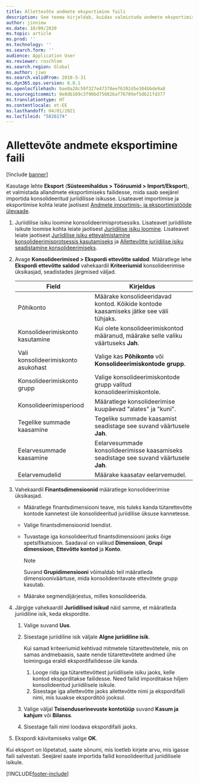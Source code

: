 ```yaml
---
title: Allettevõte andmete eksportimine faili
description: See teema kirjeldab, kuidas valmistuda andmete eksportimiseks rakendusest Microsoft Dynamics 365 Finance ja seejärel importida need konsolideeritud juriidilisse isikusse.
author: jinniew
ms.date: 10/09/2020
ms.topic: article
ms.prod: ''
ms.technology: ''
ms.search.form: ''
audience: Application User
ms.reviewer: roschlom
ms.search.region: Global
ms.author: jiwo
ms.search.validFrom: 2018-5-31
ms.dyn365.ops.version: 8.0.1
ms.openlocfilehash: bae0a28c59f327e47378eef6392d5e304bbde9a8
ms.sourcegitcommit: 0e8db169c3f90bd750826af76709ef5d621fd377
ms.translationtype: HT
ms.contentlocale: et-EE
ms.lasthandoff: 04/01/2021
ms.locfileid: "5826174"
---
```

# <a name="export-subsidiary-data-to-files"></a>Allettevõte andmete eksportimine faili

[!include [banner](../includes/banner.md)]

Kasutage lehte **Eksport** (**Süsteemihaldus \> Tööruumid \> Import/Eksport**), et valmistada allandmete eksportimiseks failidesse, mida saab seejärel importida konsolideeritud juriidilisse isikusse. Lisateavet importimise ja eksportimise kohta leiate jaotisest [Andmete importimis- ja eksportimistööde ülevaade](../../fin-ops-core/dev-itpro/data-entities/data-import-export-job.md).

1. Juriidilise isiku loomine konsolideerimisprotsessiks. Lisateavet juriidiliste isikute loomise kohta leiate jaotisest [Juriidilise isiku loomine](../../fin-ops-core/fin-ops/organization-administration/tasks/create-legal-entity.md). Lisateavet leiate jaotisest [Juriidilise isiku ettevalmistamine konsolideerimisprotsessis kasutamiseks](prepare-company-for-consolidation.md) ja [Allettevõtte juriidilise isiku seadistamine konsolideerimiseks](set-up-subsidiary-company-for-consolidation.md). 

2. Avage **Konsolideerimised \> Ekspordi ettevõtte saldod**. Määratlege lehe **Ekspordi ettevõtte saldod** vahekaardil **Kriteeriumid** konsolideerimise üksikasjad, seadistades järgmised väljad.

    | Field                             | Kirjeldus |
    |-----------------------------------|-------|
    | Põhikonto                      | Määrake konsolideeridavad kontod. Kõikide kontode kaasamiseks jätke see väli tühjaks. |
    | Konsolideerimiskonto kasutamine         | Kui olete konsolideerimiskontod määranud, määrake selle valiku väärtuseks **Jah**. |
    | Vali konsolideerimiskonto asukohast | Valige kas **Põhikonto** või **Konsolideerimiskontode grupp**. |
    | Konsolideerimiskonto grupp       | Valige konsolideerimiskontode grupp valitud konsolideerimiskontole. |
    | Konsolideerimisperiood              | Määratlege konsolideerimise kuupäevad "alates" ja "kuni". |
    | Tegelike summade kaasamine            | Tegelike summade kaasamist seadistage see suvand väärtusele **Jah**. |
    | Eelarvesummade kaasamine            | Eelarvesummade konsolideerimisse kaasamiseks seadistage see suvand väärtusele **Jah**. |
    | Eelarvemudelid                     | Määrake kaasatav eelarvemudel. |

3. Vahekaardil **Finantsdimensioonid** määratlege konsolideerimise üksikasjad.

    - Määratlege finantsdimensiooni teave, mis tuleks kanda tütarettevõtte kontode kannetest üle konsolideeritud juriidilise üksuse kannetesse.
    - Valige finantsdimensioonid loendist.
    - Tuvastage iga konsolideeritud finantsdimensiooni jaoks õige spetsifikatsioon. Saadaval on valikud **Dimensioon**, **Grupi dimensioon**, **Ettevõtte kontod** ja **Konto**.

        > [!NOTE]
        > Suvand **Grupidimensiooni** võimaldab teil määratleda dimensiooniväärtuse, mida konsolideeritavate ettevõtete grupp kasutab.

    - Määrake segmendijärjestus, milles konsolideerida.

4. Järgige vahekaardil **Juriidilised isikud** näid samme, et määratleda juriidiline isik, keda ekspordite.

    1. Valige suvand **Uus**.
    2. Sisestage juriidiline isik väljale **Algne juriidiline isik**.

        Kui samad kriteeriumid kehtivad mitmetele tütarettevõtetele, mis on samas andmebaasis, saate nende tütarettevõtete andmed ühe toiminguga eraldi ekspordifailidesse üle kanda.

        1. Looge rida iga tütarettevõttest juriidilisele isiku jaoks, kelle kontod eksporditakse failidesse. Need failid imporditakse hiljem konsolideeritud juriidilisele isikule.
        2. Sisestage iga allettevõtte jaoks allettevõtte nimi ja ekspordifaili nimi, mis luuakse eksporditöö jooksul.

    3. Valige väljal **Teisenduserinevuste kontotüüp** suvand **Kasum ja kahjum** või **Bilanss**.
    4. Sisestage faili nimi loodava ekspordifaili jaoks.

5. Ekspordi käivitamiseks valige **OK**.

Kui eksport on lõpetatud, saate sõnumi, mis loetleb kirjete arvu, mis igasse faili salvestati. Seejärel saate importida failid konsolideeritud juriidilisele isikule.


[!INCLUDE[footer-include](../../includes/footer-banner.md)]